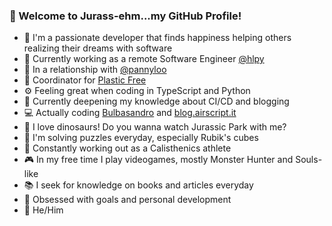 ### 🦕 Welcome to Jurass-ehm...my GitHub Profile!

- 💙 I'm a passionate developer that finds happiness helping others realizing their dreams with software
- 💼 Currently working as a remote Software Engineer [@hlpy](https://www.linkedin.com/company/hlpy/mycompany/)
- 💏 In a relationship with [@pannyloo](https://instagram.com/pannyloo)
- 🐢 Coordinator for [Plastic Free](https://www.plasticfreeonlus.it/) 
- ⚙ Feeling great when coding in TypeScript and Python
- 📕 Currently deepening my knowledge about CI/CD and blogging 
- 💻 Actually coding [Bulbasandro](https://github.com/Airscripts/bulbasandro) and [blog.airscript.it](https://github.com/Airscripts/blog.airscript.it)
- 🦖 I love dinosaurs! Do you wanna watch Jurassic Park with me?
- 🧩 I'm solving puzzles everyday, especially Rubik's cubes
- 💪️ Constantly working out as a Calisthenics athlete
- 🎮 In my free time I play videogames, mostly Monster Hunter and Souls-like
- 📚 I seek for knowledge on books and articles everyday
- 🎯 Obsessed with goals and personal development
- 🌈️ He/Him
